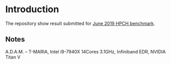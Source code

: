 # Introduction

The repository show result submitted for [June 2019 HPCH benchmark](https://www.hpcg-benchmark.org/custom/index.html?lid=155&slid=299).


## Notes

A.D.A.M. – T-MARIA, Intel i9-7940X 14Cores 3.1GHz, Infiniband EDR, NVIDIA Titan V

